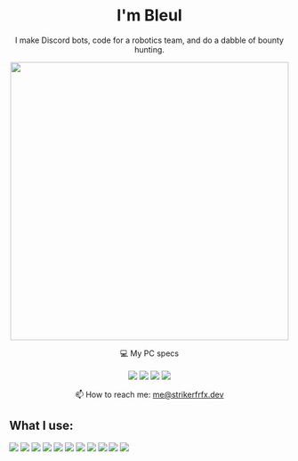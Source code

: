 <h1 align='center'>
  I'm Bleul

</h1>

<p align='center'>
  I make Discord bots, code for a robotics team, and do a dabble of bounty hunting. 
</p>

<p align='center'>
  
</p>

<p align='center'>
  <a href="#"><img src="https://github-readme-stats.vercel.app/api?username=bleul&show_icons=true&count_private=true&hide_border=true&bg_color=38579F&title_color=D76C94&text_color=FFFFFF" width="500"></a>
</p>

<p align='center'>
  💻 My PC specs<br/><br/>
  <img src="https://img.shields.io/badge/windows-%230078D6.svg?&style=for-the-badge&logo=windows&logoColor=white" />
  <img src="https://img.shields.io/badge/intel-Core%20i9--9900k-%230071C5.svg?&style=for-the-badge&logo=intel&logoColor=white" />
  <img src="https://img.shields.io/badge/RAM-64GB-%23FFB900.svg?&style=for-the-badge&logoColor=white" />
  <img src="https://img.shields.io/badge/nvidia-Geforce%20RTX% 3090ti-%2376B900.svg?&style=for-the-badge&logo=nvidia&logoColor=white" />
 </p>

<!-- <details align='center'>
  <summary>:zap: My PC specs</summary>
</details>-->

<p align='center'>
  📫 How to reach me: <a href='mailto:me@strikerfrfx.dev'>me@strikerfrfx.dev</a>
</p>

## What I use:
<img src="https://img.shields.io/badge/typescript%20-%233178C6.svg?&style=for-the-badge&logo=typescript&logoColor=white"/> <img src="https://img.shields.io/badge/javascript%20-%23323330.svg?&style=for-the-badge&logo=javascript&logoColor=%23F7DF1E"/> <img src="https://img.shields.io/badge/node.js%20-%2343853D.svg?&style=for-the-badge&logo=node.js&logoColor=white"/> <img src="https://img.shields.io/badge/python%203%20-%23417FB0.svg?&style=for-the-badge&logo=python&logoColor=white"/> <img src="https://img.shields.io/badge/html5%20-%23E34F26.svg?&style=for-the-badge&logo=html5&logoColor=white"/> <img src="https://img.shields.io/badge/css3%20-%231572B6.svg?&style=for-the-badge&logo=css3&logoColor=white"/> <img src="https://img.shields.io/badge/markdown-%23000000.svg?&style=for-the-badge&logo=markdown&logoColor=white"/> <img src="https://img.shields.io/badge/-ESLint-4B32C3?style=for-the-badge&logo=eslint&logoColor=white"/> <img src="https://img.shields.io/badge/-Visual%20Studio%20Code-007ACC?style=for-the-badge&logo=visual-studio-code&logoColor=white"/> <img src="https://img.shields.io/badge/prettier-%23F7B93E.svg?&style=for-the-badge&logo=prettier&logoColor=white"/> <img src="https://img.shields.io/badge/-NPM-CB3837?style=for-the-badge&logo=npm&logoColor=white"/>
